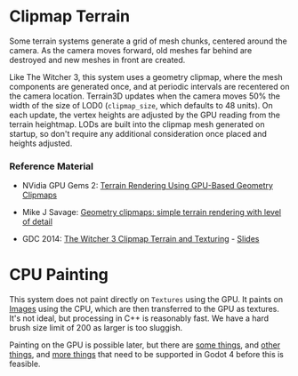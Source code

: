 # Clipmap Terrain
Some terrain systems generate a grid of mesh chunks, centered around the camera. As the camera moves forward, old meshes far behind are destroyed and new meshes in front are created.

Like The Witcher 3, this system uses a geometry clipmap, where the mesh components are generated once, and at periodic intervals are recentered on the camera location. Terrain3D updates when the camera moves 50% the width of the size of LOD0 (`clipmap_size`, which defaults to 48 units). On each update, the vertex heights are adjusted by the GPU reading from the terrain heightmap. LODs are built into the clipmap mesh generated on startup, so don't require any additional consideration once placed and heights adjusted.

### Reference Material
* NVidia GPU Gems 2: [Terrain Rendering Using GPU-Based Geometry Clipmaps](https://developer.nvidia.com/gpugems/gpugems2/part-i-geometric-complexity/chapter-2-terrain-rendering-using-gpu-based-geometry)

* Mike J Savage: [Geometry clipmaps: simple terrain rendering with level of detail](https://mikejsavage.co.uk/blog/geometry-clipmaps.html)

* GDC 2014: [The Witcher 3 Clipmap Terrain and Texturing](https://archive.org/details/GDC2014Gollent) - [Slides](https://ubm-twvideo01.s3.amazonaws.com/o1/vault/GDC2014/Presentations/Gollent_Marcin_Landscape_Creation_and.pdf)

# CPU Painting

This system does not paint directly on `Textures` using the GPU. It paints on [Images](https://docs.godotengine.org/en/stable/classes/class_image.html) using the CPU, which are then transferred to the GPU as textures. It's not ideal, but processing in C++ is reasonably fast. We have a hard brush size limit of 200 as larger is too sluggish.

Painting on the GPU is possible later, but there are [some things](https://github.com/godotengine/godot/pull/75892), and [other things](https://github.com/godotengine/godot/issues/54122), and [more things](https://github.com/godotengine/godot-proposals/issues/6989) that need to be supported in Godot 4 before this is feasible.

